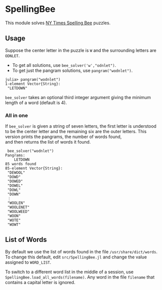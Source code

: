 # SpellingBee

This module solves [NY Times Spelling Bee](https://www.nytimes.com/puzzles/spelling-bee) puzzles.

## Usage

Suppose the center letter in the puzzle is `W` and the surrounding letters are `ODNLET`. 

+ To get all solutions, use `bee_solver('w',"odnlet")`.
+ To get just the pangram solutions, use `pangram("wodnlet")`.
```
julia> pangram("wodnlet")
1-element Vector{String}:
 "LETDOWN"
 ```

`bee_solver` takes an optional third integer argument giving the minimum length of a word (default is 4).

### All in one
If `bee_solver` is given a string of seven letters, the first letter is understood to be the center letter
and the remaining six are the outer letters. This version prints the pangrams, the number of words found,  
and then returns the list of words it found.
```
 bee_solver("wodnlet")
Pangrams:
	LETDOWN
85 words found
85-element Vector{String}:
 "DEWOOL"
 "DOWD"
 "DOWED"
 "DOWEL"
 "DOWL"
 "DOWN"
 ⋮
 "WOOLEN"
 "WOOLENET"
 "WOOLWEED"
 "WOON"
 "WOTE"
 "WOWT"
```



## List of Words

By default we use the list of words found in the file `/usr/share/dict/words`.  To change this default, edit `src/SpellingBee.jl` and change the value assigned to `WORD_LIST`.

To switch to a different word list in the middle of a session, use
`SpellingBee.load_all_words(filename)`. Any word in the file `filename` that contains a 
capital letter is ignored. 

